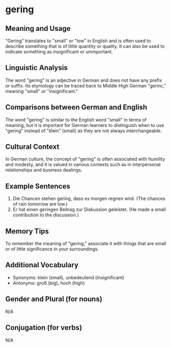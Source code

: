 # gering
## Meaning and Usage
"Gering" translates to "small" or "low" in English and is often used to describe something that is of little quantity or quality. It can also be used to indicate something as insignificant or unimportant.

## Linguistic Analysis
The word "gering" is an adjective in German and does not have any prefix or suffix. Its etymology can be traced back to Middle High German "gerinc," meaning "small" or "insignificant."

## Comparisons between German and English
The word "gering" is similar to the English word "small" in terms of meaning, but it is important for German learners to distinguish when to use "gering" instead of "klein" (small) as they are not always interchangeable.

## Cultural Context
In German culture, the concept of "gering" is often associated with humility and modesty, and it is valued in various contexts such as in interpersonal relationships and business dealings.

## Example Sentences
1. Die Chancen stehen gering, dass es morgen regnen wird. (The chances of rain tomorrow are low.)
2. Er hat einen geringen Beitrag zur Diskussion geleistet. (He made a small contribution to the discussion.)

## Memory Tips
To remember the meaning of "gering," associate it with things that are small or of little significance in your surroundings.

## Additional Vocabulary
- Synonyms: klein (small), unbedeutend (insignificant)
- Antonyms: groß (big), hoch (high)

## Gender and Plural (for nouns)
N/A

## Conjugation (for verbs)
N/A